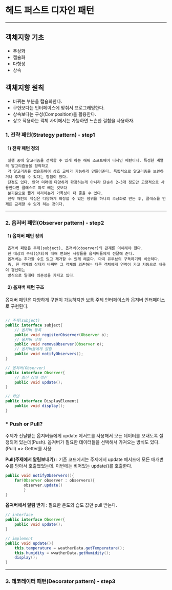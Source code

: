 # 헤드 퍼스트 디자인 패턴

-----

## 객체지향 기초
* 추상화
* 캡슐화
* 다형성
* 상속

## 객체지향 원칙
* 바뀌는 부분을 캡슐화한다.
* 구현보다는 인터페이스에 맞춰서 프로그래밍한다.
* 상속보다는 구성(Composition)을 활용한다. 
* 상호 작용하는 객체 사이에서는 가능하면 느슨한 결합을 사용하자.

### 1. 전략 패턴(Strategy pattern) - step1

#### &nbsp; 1) 전략 패턴 정의 

     실행 중에 알고리즘을 선택할 수 있게 하는 해위 소프트웨어 디자인 패턴이다. 특정한 계열의 알고리즘들을 정의하고
     각 알고리즘을 캡슐화하여 상호 교체가 가능하게 만들어준다. 독립적으로 알고리즘을 보완하거나 추가할 수 있다는 장점이 있다.
     단점도 있다. 만약 미래에 다양하게 확장하는게 아니라 단순히 2~3개 정도만 고정적으로 사용한다면 클래스로 따로 빼는 것보다
     분기문으로 짧게 처리하는게 가독성이 더 좋을 수 있다.
     전략 패턴의 핵심은 다양하게 확장할 수 있는 행위를 하나의 추상화로 만든 후, 클래스를 언제든 교체할 수 있게 하는 것이다. 

------
### 2. 옵저버 패턴(Observer pattern) - step2

#### &nbsp; 1) 옵져버 패턴 정의
    
     옵져버 패턴은 주제(subject), 옵져버(observer)의 관계를 이해해야 한다.
     한 대상의 주제(상태)에 대해 변화된 사항들을 옵져버들에게 전달해 준다.
     옵져버는 추가할 수도 있고 제거할 수 있게 해준다. 마치 유투브의 구독하기와 비슷하다.
     즉, 한 객체의 상태가 바뀌면 그 객체의 의존하는 다른 객체에게 연락이 가고 자동으로 내용이 갱신되는
     방식으로 일대다 의존성을 가지고 있다.

#### &nbsp; 2) 옵져버 패턴 구조

옵져버 패턴은 다양하게 구현이 가능하지만 보통 주제 인터페이스와 옵져버 인터페이스로 구현된다. 

```java

// 주제(subject)
public interface subject{
    // 옵져버 등록
    public void registerObserver(Observer o);
    // 옵져버 삭제
    public void removeObserver(Observer o);
    // 옵져버들에게 알림
    public void notifyObservers();
}

// 옵져버(Observer)
public interface Observer{
    // 최신 상태 갱신
    public void update();
}

// 화면
public interface DisplayElement{
    public void display();
}
```

###     * Push or Pull?
주제가 전달받는 옵져버들에게 update 메서드를 사용해서 모든 데이터를 보내도록 설정되어 있는데(Push). 옵져버가 
필요한 데이터들을 선택해서 가져오는 방식도 있다.(Pull) => Getter를 사용

**Pull(주제에서 알림보내기)** : 기존 코드에서는 주제에서 update 메서드에 모든 매개변수를 담아서 호출했었는데. 
이번에는 비어있는 update()를 호출한다.
```java
public void notifyObservers(){
    for(Observer observer : observers){
        observer.update()
        }
}
```

**옵져버에서 알림 받기** : 필요한 온도와 습도 값만 pull 받는다.
```java
// interface
public interface Observer{
    public void update();
}

// implement
public void update(){
    this.temperature = weatherData.getTemperature();
    this.humidity = wwatherData.getHumidity();
    display();
}
```

-----
### 3. 데코레이터 패턴(Decorator pattern) - step3
